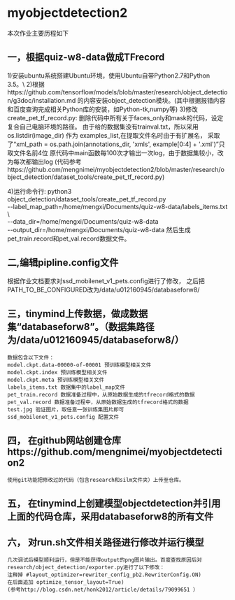 # myobjectdetection2
本次作业主要历程如下
## 一，根据quiz-w8-data做成TFrecord
1)安装ubuntu系统搭建Ubuntu环境，使用Ubuntu自带Python2.7和Python 3.5。\\
2)根据https://github.com/tensorflow/models/blob/master/research/object_detection/g3doc/installation.md
的内容安装object_detection模块。(其中根据报错内容和百度查询完成相关Python库的安装，如Python-tk,numpy等)
3)修改create_pet_tf_record.py:
删除代码中所有关于faces_only和mask的代码，设定复合自己电脑环境的路径。
由于给的数据集没有trainval.txt，所以采用os.listdir(image_dir) 作为 examples_list,在提取文件名时由于有扩展名，
采取了“xml_path = os.path.join(annotations_dir, 'xmls', example[0:4] + '.xml')”只取文件名前4位
原代码中main函数每100次才输出一次log，由于数据集较小，改为每次都输出log
(代码参考https://github.com/mengnimei/myobjectdetection2/blob/master/research/object_detection/dataset_tools/create_pet_tf_record.py)

4)运行命令行:
    python3 object_detection/dataset_tools/create_pet_tf_record.py \
        --label_map_path=/home/mengxi/Documents/quiz-w8-data/labels_items.txt \     
        --data_dir=/home/mengxi/Documents/quiz-w8-data \
        --output_dir=/home/mengxi/Documents/quiz-w8-data
   然后生成pet_train.record和pet_val.record数据文件。

## 二,编辑pipline.config文件
根据作业文档要求对ssd_mobilenet_v1_pets.config进行了修改，
之后把PATH_TO_BE_CONFIGURED改为/data/u012160945/databaseforw8/

## 三，tinymind上传数据，做成数据集“databaseforw8”。（数据集路径为/data/u012160945/databaseforw8/）
    数据包含以下文件：
    model.ckpt.data-00000-of-00001 预训练模型相关文件
    model.ckpt.index 预训练模型相关文件
    model.ckpt.meta 预训练模型相关文件
    labels_items.txt 数据集中的label_map文件
    pet_train.record 数据准备过程中，从原始数据生成的tfrecord格式的数据
    pet_val.record 数据准备过程中，从原始数据生成的tfrecord格式的数据
    test.jpg 验证图片，取任意一张训练集图片即可
    ssd_mobilenet_v1_pets.config 配置文件


## 四， 在github网站创建仓库https://github.com/mengnimei/myobjectdetection2
    使用git功能把修改过的代码（包含research和silm文件夹）上传至仓库。

## 五， 在tinymind上创建模型objectdetection并引用上面的代码仓库，采用databaseforw8的所有文件

## 六， 对run.sh文件相关路径进行修改并运行模型

    几次调试后模型顺利运行，但是不能获得output的png图片输出。百度查找原因后对
    research/object_detection/exporter.py进行了以下修改：
    注释掉 #layout_optimizer=rewriter_config_pb2.RewriterConfig.ON)
    在后面追加 optimize_tensor_layout=True)
    (参考http://blog.csdn.net/honk2012/article/details/79099651 ）
    


